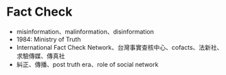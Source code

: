 # Fact Check



* misinformation、malinformation、disinformation
* 1984: Ministry of Truth
* International Fact Check Network、台灣事實查核中心、cofacts、法新社、求驗傳媒、傳真社
* 糾正、傳播、post truth era、role of social network

